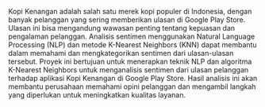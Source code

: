 Kopi Kenangan adalah salah satu merek kopi populer di Indonesia, dengan banyak pelanggan yang sering memberikan ulasan di Google Play Store. Ulasan ini bisa mengandung wawasan penting tentang kepuasan dan pengalaman pelanggan. Analisis sentimen menggunakan Natural Language Processing (NLP) dan metode K-Nearest Neighbors (KNN) dapat membantu dalam memahami dan mengkategorikan sentimen dari ulasan-ulasan tersebut.
Proyek ini bertujuan untuk menerapkan teknik NLP dan algoritma K-Nearest Neighbors untuk menganalisis sentimen dari ulasan pelanggan terhadap aplikasi Kopi Kenangan di Google Play Store. Hasil analisis ini akan membantu perusahaan memahami opini pelanggan dan mengambil langkah yang diperlukan untuk meningkatkan kualitas layanan.
